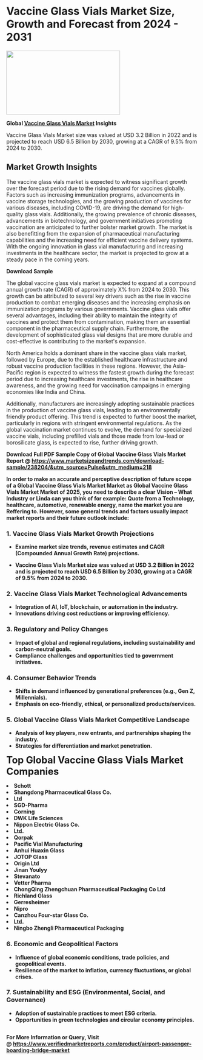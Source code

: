 <H1>Vaccine Glass Vials Market Size, Growth and Forecast from 2024 - 2031</H1><img class="aligncenter size-medium wp-image-584254" src="https://thirdeyenews.in/wp-content/uploads/2024/09/Global-Market-Research-300x168.jpeg" alt="" width="300" height="168" /><p><strong>Global&nbsp;<a href="https://www.marketsizeandtrends.com/download-sample/238204/&amp;utm_source=Pulse&amp;utm_medium=218">Vaccine Glass Vials Market</a> Insights</strong></p><p>Vaccine Glass Vials Market size was valued at USD 3.2 Billion in 2022 and is projected to reach USD 6.5 Billion by 2030, growing at a CAGR of 9.5% from 2024 to 2030.</p><p><h2>Market Growth Insights</h2> <p>The vaccine glass vials market is expected to witness significant growth over the forecast period due to the rising demand for vaccines globally. Factors such as increasing immunization programs, advancements in vaccine storage technologies, and the growing production of vaccines for various diseases, including COVID-19, are driving the demand for high-quality glass vials. Additionally, the growing prevalence of chronic diseases, advancements in biotechnology, and government initiatives promoting vaccination are anticipated to further bolster market growth. The market is also benefitting from the expansion of pharmaceutical manufacturing capabilities and the increasing need for efficient vaccine delivery systems. With the ongoing innovation in glass vial manufacturing and increasing investments in the healthcare sector, the market is projected to grow at a steady pace in the coming years.</p> <p><strong>Download Sample</strong></p> <p>The global vaccine glass vials market is expected to expand at a compound annual growth rate (CAGR) of approximately X% from 2024 to 2030. This growth can be attributed to several key drivers such as the rise in vaccine production to combat emerging diseases and the increasing emphasis on immunization programs by various governments. Vaccine glass vials offer several advantages, including their ability to maintain the integrity of vaccines and protect them from contamination, making them an essential component in the pharmaceutical supply chain. Furthermore, the development of sophisticated glass vial designs that are more durable and cost-effective is contributing to the market's expansion.</p> <p>North America holds a dominant share in the vaccine glass vials market, followed by Europe, due to the established healthcare infrastructure and robust vaccine production facilities in these regions. However, the Asia-Pacific region is expected to witness the fastest growth during the forecast period due to increasing healthcare investments, the rise in healthcare awareness, and the growing need for vaccination campaigns in emerging economies like India and China.</p> <p>Additionally, manufacturers are increasingly adopting sustainable practices in the production of vaccine glass vials, leading to an environmentally friendly product offering. This trend is expected to further boost the market, particularly in regions with stringent environmental regulations. As the global vaccination market continues to evolve, the demand for specialized vaccine vials, including prefilled vials and those made from low-lead or borosilicate glass, is expected to rise, further driving growth.</p> <p><strong></p><p><span class=""><strong>Download Full PDF Sample Copy of Global Vaccine Glass Vials Market Report</strong> @ <a href="https://www.marketsizeandtrends.com/download-sample/238204/&amp;utm_source=Pulse&amp;utm_medium=218" target="_blank">https://www.marketsizeandtrends.com/download-sample/238204/&amp;utm_source=Pulse&amp;utm_medium=218</a></span></p><p>In order to make an accurate and perceptive description of future scope of a Global&nbsp;Vaccine Glass Vials Market Market as Global&nbsp;Vaccine Glass Vials Market Market of 2025, you need to describe a clear Vision &ndash; What Industry or Linda can you think of for example: Quote from a Technology, healthcare, automotive, renewable energy, name the market you are Reffering to. However, some general trends and factors usually impact market reports and their future outlook include:</p><h3>1.&nbsp;<strong>Vaccine Glass Vials Market Growth Projections</strong></h3><ul><li>Examine market size trends, revenue estimates and CAGR (Compounded Annual Growth Rate) projections.</li><li><p>Vaccine Glass Vials Market size was valued at USD 3.2 Billion in 2022 and is projected to reach USD 6.5 Billion by 2030, growing at a CAGR of 9.5% from 2024 to 2030.</p></li></ul><h3>2.&nbsp;<strong>Vaccine Glass Vials Market Technological Advancements</strong></h3><ul><li>Integration of AI, IoT, blockchain, or automation in the industry.</li><li>Innovations driving cost reductions or improving efficiency.</li></ul><h3>3.&nbsp;<strong>Regulatory and Policy Changes</strong></h3><ul><li>Impact of global and regional regulations, including sustainability and carbon-neutral goals.</li><li>Compliance challenges and opportunities tied to government initiatives.</li></ul><h3>4.&nbsp;<strong>Consumer Behavior Trends</strong></h3><ul><li>Shifts in demand influenced by generational preferences (e.g., Gen Z, Millennials).</li><li>Emphasis on eco-friendly, ethical, or personalized products/services.</li></ul><h3>5.&nbsp;<strong>Global Vaccine Glass Vials Market Competitive Landscape</strong></h3><ul><li>Analysis of key players, new entrants, and partnerships shaping the industry.</li><li>Strategies for differentiation and market penetration.</li></ul><p data-pm-slice="1 1 []"><span style="color: inherit; font-family: inherit; font-size: 25px;">Top Global Vaccine Glass Vials Market Companies</span></p><div class="" data-test-id=""><p><li>Schott</li><li> Shangdong Pharmaceutical Glass Co.</li><li> Ltd</li><li> SGD-Pharma</li><li> Corning</li><li> DWK Life Sciences</li><li> Nippon Electric Glass Co.</li><li> Ltd.</li><li> Qorpak</li><li> Pacific Vial Manufacturing</li><li> Anhui Huaxin Glass</li><li> JOTOP Glass</li><li> Origin Ltd</li><li> Jinan Youlyy</li><li> Stevanato</li><li> Vetter Pharma</li><li> ChongQing Zhengchuan Pharmaceutical Packaging Co Ltd</li><li> Richland Glass</li><li> Gerresheimer</li><li> Nipro</li><li> Canzhou Four-star Glass Co.</li><li> Ltd.</li><li> Ningbo Zhengli Pharmaceutical Packaging</li></p></div><h3>6.&nbsp;<strong>Economic and Geopolitical Factors</strong></h3><ul><li>Influence of global economic conditions, trade policies, and geopolitical events.</li><li>Resilience of the market to inflation, currency fluctuations, or global crises.</li></ul><h3>7.&nbsp;<strong>Sustainability and ESG (Environmental, Social, and Governance)</strong></h3><ul><li>Adoption of sustainable practices to meet ESG criteria.</li><li>Opportunities in green technologies and circular economy principles.</li></ul><h2><strong style="font-size: 14px;">For More Information or Query, Visit @&nbsp;</strong><a style="background-color: #ffffff; font-size: 14px;" href="https://www.marketsizeandtrends.com/report/vaccine-glass-vials-market/" target="_blank">https://www.verifiedmarketreports.com/product/airport-passenger-boarding-bridge-market</a></h2>
